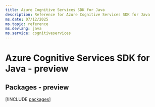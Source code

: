 ```yaml
---
title: Azure Cognitive Services SDK for Java
description: Reference for Azure Cognitive Services SDK for Java
ms.date: 07/12/2025
ms.topic: reference
ms.devlang: java
ms.service: cognitiveservices
---
```

# Azure Cognitive Services SDK for Java - preview
## Packages - preview
[!INCLUDE [packages](cognitive-services-index.md)]